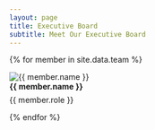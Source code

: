 ```yaml
---
layout: page
title: Executive Board
subtitle: Meet Our Executive Board
---
```


{% for member in site.data.team %}
<div class="member-container">
  <img src="{{ member.image }}" alt="{{ member.name }}">
  <div>
    <strong style="margin-bottom: 0.5em;">{{ member.name }}</strong>
    <p style="margin-top: 0.5em;">{{ member.role }}</p>
  </div>
</div>
{% endfor %}
